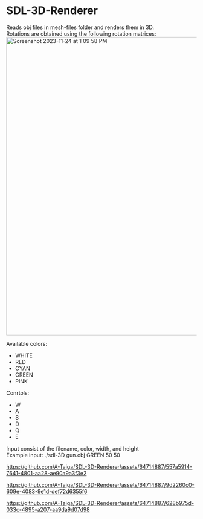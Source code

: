 

# SDL-3D-Renderer
Reads obj files in mesh-files folder and renders them in 3D.\
Rotations are obtained using the following rotation matrices:\
<img width="788" alt="Screenshot 2023-11-24 at 1 09 58 PM" src="https://github.com/A-Taiga/SDL-3D-Renderer/assets/64714887/b69b20f7-a51f-4049-a45f-500e02c023a9">

Available colors:
- WHITE
- RED
- CYAN
- GREEN
- PINK

Conrtols:
- W
- A
- S
- D
- Q
- E

Input consist of the filename, color, width, and height\
Example input: ./sdl-3D gun.obj GREEN 50 50


https://github.com/A-Taiga/SDL-3D-Renderer/assets/64714887/557a5914-7641-4801-aa28-ae90a9a3f3e2



https://github.com/A-Taiga/SDL-3D-Renderer/assets/64714887/9d2260c0-609e-4083-9e1d-def72d6355f6



https://github.com/A-Taiga/SDL-3D-Renderer/assets/64714887/628b975d-033c-4895-a207-aa9da9d07d98

